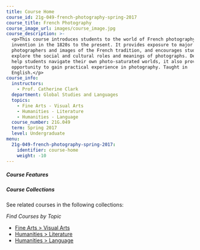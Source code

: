 ```yaml
---
title: Course Home
course_id: 21g-049-french-photography-spring-2017
course_title: French Photography
course_image_url: images/course_image.jpg
course_description: >-
  <p>This course introduces students to the world of French photography from its
  invention in the 1820s to the present. It provides exposure to major
  photographers and images of the French tradition, and encourages students to
  explore the social and cultural roles and meanings of photographs. Designed to
  help students navigate their own photo-saturated worlds, it also provides
  opportunity to gain practical experience in photography. Taught in
  English.</p>
course_info:
  instructors:
    - Prof. Catherine Clark
  department: Global Studies and Languages
  topics:
    - Fine Arts - Visual Arts
    - Humanities - Literature
    - Humanities - Language
  course_number: 21G.049
  term: Spring 2017
  level: Undergraduate
menu:
  21g-049-french-photography-spring-2017:
    identifier: course-home
    weight: -10
---
```


##### Course Features


##### Course Collections

See related courses in the following collections:

_Find Courses by Topic_

* [Fine Arts > Visual Arts](#)
* [Humanities > Literature](#)
* [Humanities > Language](#)
